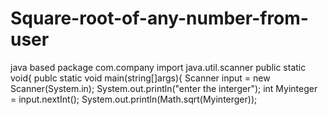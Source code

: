 # Square-root-of-any-number-from-user
java based
package com.company
import java.util.scanner
public static void{
publc static void main(string[]args){
Scanner input = new Scanner(System.in);
System.out.println("enter the interger");
int Myinteger = input.nextInt();
System.out.println(Math.sqrt(Myinterger));
